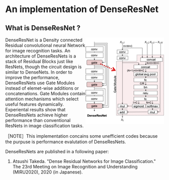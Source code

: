 # An implementation of DenseResNet

## What is DenseResNet ?

[<img alt="Architecture of DenseResNets" src="res/architecture.png" width="250px" align="right">](res/architecture.png)

DenseResNet is a Density connected Residual convolutional neural Network for image recognition tasks.
An architecture of DenseResNets is a stack of Residual Blocks just like ResNets, though the circuit design is similar to DenseNets.
In order to improve the performance, DenseResNets use Gate Modules instead of elemet-wise additions or concatenations.
Gate Modules contain attention mechanisms which select useful features dynamically.
Experiental results show that DenseResNets achieve higher performance than conventional ResNets in image classification tasks.

［NOTE］This implementation concains some unefficient codes because the purpuse is performance evalutation of DenseResNets.
<div class="clearfix"></div>

DenseResNets are published in a following paper:
1. Atsushi Takeda. "Dense Residual Networks for Image Classification." The 23rd Meeting on Image Recognition and Understanding (MIRU2020), 2020 (in Japanese).

